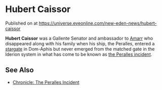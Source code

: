 # Hubert Caissor
Published on  at https://universe.eveonline.com/new-eden-news/hubert-caissor

**Hubert Caissor** was a Gallente Senator and ambassador to
[Amarr](6BPFRy27fN4LnYlIyzvEwo) who disappeared along with his family when his
ship, the Peralles, entered a [stargate](416pCzXGIwn2Tt7feZYSpk) in
Dom-Aphis but never emerged from the matched gate in the Iderion system
in what has come to be known as [the Peralles incident](6SytFJ4A1pbZlTTJJF7fIC).

See Also
--------
- [Chronicle: The Peralles Incident](SKNh0qYkN0UghTnLZRgyV)
